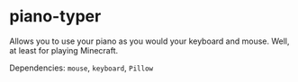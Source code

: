 # piano-typer

Allows you to use your piano as you would your keyboard and mouse. Well, at least for playing Minecraft.

Dependencies: `mouse`, `keyboard`, `Pillow`
